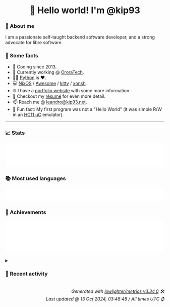 <!-- README template, populated using this action:
     https://github.com/kip93/kip93/blob/main/.github/workflows/readme.yml. -->

<h1 align="center">👋 Hello world! I'm @kip93</h1> <!-- LOGIN => username -->

### 👤 About me

I am a passionate self-taught backend software developer, and a strong advocate for libre software.


### 💬 Some facts

* 📅 Coding since 2013.
* 💼 Currently working @ [OroraTech](https://ororatech.com/).
* 👨‍💻 [Python](https://github.com/search?q=user%3Akip93&l=python) is ❤️. <!-- LOGIN => username -->
* 💻 [NixOS](https://github.com/NixOS/) /
     [Awesome](https://github.com/awesomeWM/) /
     [kitty](https://github.com/kovidgoyal/kitty/) /
     [xonsh](https://github.com/xonsh/).
* 🌐 I have a [portfolio website](https://kip93.net/) with some more information.
* 📝 Checkout my [résumé](https://kip93.net/resume/) for even more detail.
* 📫 Reach me @ [leandro@kip93.net](mailto:leandro@kip93.net).
* 🎲 Fun fact: My first program was not a "Hello World" (it was simple R/W in an [HC11 µC](https://en.wikipedia.org/wiki/68HC11) emulator).


-----------------------------------------------------------------------------------------------------------------------


### 📈 Stats

![](./stats.svg)


### 📚 Most used languages <!-- by percentage, in decreasing order -->

![](./languages.svg)


### 🏅 Achievements

![](./achievements.svg)


<details> <!-- Last activity -->
<!-- Almost verbatim copy of https://github.com/lowlighter/metrics/blob/latest/source/templates/markdown/partials/activity.ejs, but restructured to be foldable. -->
<summary><h3>📰 Recent activity</h3></summary>

* ➡️ Pushed 10000 commits in [kip93/nixpkgs](https://github.com/kip93/nixpkgs) on branch `chore/calibre-web-ldap`
  * [#9e70960](https://github.com/kip93/nixpkgs/commit/9e70960) p3x-onenote: 2023.4.117 -&gt; 2024.10.110 (#346490)
  * [#e3f04ae](https://github.com/kip93/nixpkgs/commit/e3f04ae) python312Packages.pyeconet: 0.1.22 -&gt; 0.1.23

Diff: https://github.com/w1ll1am23/pyeconet/compare/refs/tags/v0.1.22...v0.1.23

Changelog: https://github.com/w1ll1am23/pyeconet/releases/tag/v0.1.23
  * [#55dd815](https://github.com/kip93/nixpkgs/commit/55dd815) python312Packages.pysml: 0.1.3 -&gt; 0.1.4

Diff: https://github.com/mtdcr/pysml/compare/refs/tags/0.1.3...0.1.4
  * [#d9c9aa3](https://github.com/kip93/nixpkgs/commit/d9c9aa3) yt-dlp: 2024.9.27 -&gt; 2024.10.7 (#347247)
  * [#10ea84d](https://github.com/kip93/nixpkgs/commit/10ea84d) vimPlugins.nvim-treesitter: update grammars
  * [#aa6af57](https://github.com/kip93/nixpkgs/commit/aa6af57) vimPlugins: update on 2024-10-07
  * [#e8200a3](https://github.com/kip93/nixpkgs/commit/e8200a3) luaPackages: update on 2024-10-07
  * [#e0268f7](https://github.com/kip93/nixpkgs/commit/e0268f7) gitleaks: 8.20.0 -&gt; 8.20.1 (#347250)
  * [#a6e7e8d](https://github.com/kip93/nixpkgs/commit/a6e7e8d) ggshield: 1.32.0 -&gt; 1.32.1 (#347251)
  * [#c82c1ea](https://github.com/kip93/nixpkgs/commit/c82c1ea) metasploit: 6.4.28 -&gt; 6.4.29 (#347252)
  * [#719ef91](https://github.com/kip93/nixpkgs/commit/719ef91) python311Packages.llama-index-core: 0.11.14 -&gt; 0.11.16

Diff: https://github.com/run-llama/llama_index/compare/refs/tags/v0.11.14...v0.11.16

Changelog: https://github.com/run-llama/llama_index/blob/0.11.16/CHANGELOG.md
  * [#829927f](https://github.com/kip93/nixpkgs/commit/829927f) forbidden: 12.5 -&gt; 12.6 (#346643)
  * [#af8cdb4](https://github.com/kip93/nixpkgs/commit/af8cdb4) elementary-xfce-icon-theme: 0.19 -&gt; 0.20 (#347240)
  * [#f937138](https://github.com/kip93/nixpkgs/commit/f937138) python312Packages.mailchecker: 6.0.9 -&gt; 6.0.11

Changelog: https://github.com/FGRibreau/mailchecker/blob/v6.0.11/CHANGELOG.md
  * [#a97373a](https://github.com/kip93/nixpkgs/commit/a97373a) azure-cli: install completions for all shells (#346715)
  * [#2d63d9a](https://github.com/kip93/nixpkgs/commit/2d63d9a) python311Packages.llama-index-multi-modal-llms-openai: 0.2.1 -&gt; 0.2.2
  * [#e17b42a](https://github.com/kip93/nixpkgs/commit/e17b42a) python311Packages.llama-index-llms-openai: 0.2.9 -&gt; 0.2.12
  * [#2d17cb8](https://github.com/kip93/nixpkgs/commit/2d17cb8) python311Packages.llama-parse: 0.5.6 -&gt; 0.5.7
  * [#9eb7308](https://github.com/kip93/nixpkgs/commit/9eb7308) python311Packages.llama-cloud: 0.0.17 -&gt; 0.1.2
  * [#48469bc](https://github.com/kip93/nixpkgs/commit/48469bc) python311Packages.llama-index-embeddings-gemini: 0.2.0 -&gt; 0.2.1
  * *On 12 Oct 2024, 12:09:20*
* ➡️ Pushed 1083 commits in [kip93/nixpkgs](https://github.com/kip93/nixpkgs) on branch `master`
  * [#1dc34aa](https://github.com/kip93/nixpkgs/commit/1dc34aa) steamtinkerlaunch: add steamcompattool output

This makes it possible to integrate this into our steam derivation&#39;s
extraCompatPackages
  * [#309fcf6](https://github.com/kip93/nixpkgs/commit/309fcf6) steamtinkerlaunch: don&#39;t wrap in order to preserve $0

Fixes https://github.com/NixOS/nixpkgs/issues/295902
  * [#0fc7b44](https://github.com/kip93/nixpkgs/commit/0fc7b44) dropbox: add libGL to the FHS environment

dropbox v209 has stopped shipping libGL.so, which causes a crash on startup if it&#39;s missing and $DISPLAY is set.
  * [#0d02f0b](https://github.com/kip93/nixpkgs/commit/0d02f0b) chrpath: 0.16 -&gt; 0.17

https://codeberg.org/pere/chrpath/releases/tag/release-0.17

The project moved to Codeberg since Alioth shut down.
  * [#70ac601](https://github.com/kip93/nixpkgs/commit/70ac601) ladybird: 0-unstable-2024-09-21 -&gt; 0-unstable-2024-10-05
  * [#6bb12ac](https://github.com/kip93/nixpkgs/commit/6bb12ac) llvmPackages_19.libclc: fix formatting
  * [#a80f2c1](https://github.com/kip93/nixpkgs/commit/a80f2c1) llvmPackages_19.libclc: fix building
  * [#db45f30](https://github.com/kip93/nixpkgs/commit/db45f30) spirv-llvm-translator: fix formatting
  * [#8bad509](https://github.com/kip93/nixpkgs/commit/8bad509) spirv-llvm-translator: fix building with llvm 19
  * [#ff47379](https://github.com/kip93/nixpkgs/commit/ff47379) pkgs/top-level/aliases.nix: add clang19Stdenv and clang-tools_19
  * [#3b465e8](https://github.com/kip93/nixpkgs/commit/3b465e8) ssdfs-utils: 4.45 -&gt; 4.46
  * [#8761a97](https://github.com/kip93/nixpkgs/commit/8761a97) qdiskinfo: add themes
  * [#acf163b](https://github.com/kip93/nixpkgs/commit/acf163b) metacubexd: 1.150.0 -&gt; 1.151.0
  * [#f724bee](https://github.com/kip93/nixpkgs/commit/f724bee) {qbittorrent, qbittorrent-nox}: add mainProgram
  * [#ac9677e](https://github.com/kip93/nixpkgs/commit/ac9677e) python312Packages.grpcio-testing: 1.65.4 -&gt; 1.66.2

Diff: grpc/grpc@v1.65.4...v1.66.2

Changelog: https://github.com/grpc/grpc/releases/tag/v1.66.2
  * [#7943dad](https://github.com/kip93/nixpkgs/commit/7943dad) python312Packages.drf-yasg: refactor
  * [#7c0d61b](https://github.com/kip93/nixpkgs/commit/7c0d61b) python312Packages.xml2rfc: clean up dependencies
  * [#cb7699b](https://github.com/kip93/nixpkgs/commit/cb7699b) python312Packages.xml2rfc: switch to pypa builder
  * [#dc2ce3b](https://github.com/kip93/nixpkgs/commit/dc2ce3b) python312Packages.requests-unixsocket2: init at 0.4.2

requests-unixsocket2 is a dependency of azure-iot-device Python package
  * [#5530bac](https://github.com/kip93/nixpkgs/commit/5530bac) maintainers: add mikut
  * *On 12 Oct 2024, 11:58:25*
* 💬 Commented on [#10153 git-lfs support](https://github.com/NixOS/nix/issues/10153) from [NixOS/nix](https://github.com/NixOS/nix)
  * *On 10 Oct 2024, 15:11:11*
* 💬 Commented on [#293002 python311Packages.flask-simpleldap: init at 2.0.0](https://github.com/NixOS/nixpkgs/pull/293002) from [NixOS/nixpkgs](https://github.com/NixOS/nixpkgs)
  * *On 8 Oct 2024, 22:53:25*
</details>


<h6 align="right"><em>
    Generated with <a href="https://github.com/lowlighter/metrics/tree/latest/">lowlighter/metrics v3.34.0</a> 🛠️<br> <!-- VERSION => MAJOR.minor.patch -->
    Last updated @ 13 Oct 2024, 03:48:48 / All times UTC ⌚ <!-- meta.generated => DD/MM/YYYY, hh:mm -->
</em></h6>
